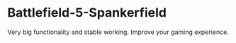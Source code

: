 # Battlefield-5-Spankerfield
Very big functionality and stable working. Improve your gaming experience.
